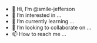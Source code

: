 - 👋 Hi, I’m @smile-jefferson
- 👀 I’m interested in ...
- 🌱 I’m currently learning ...
- 💞️ I’m looking to collaborate on ...
- 📫 How to reach me ...

<!---
smile-jefferson/smile-jefferson is a ✨ special ✨ repository because its `README.md` (this file) appears on your GitHub profile.
You can click the Preview link to take a look at your changes.
--->
